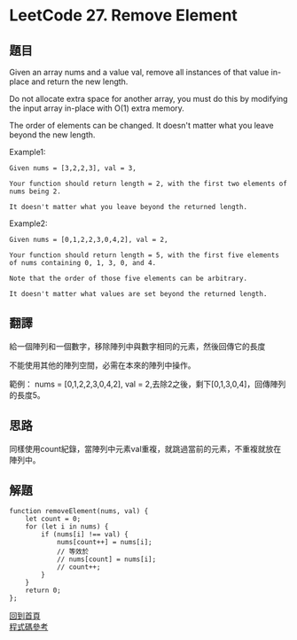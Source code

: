# LeetCode 27. Remove Element

## 題目
Given an array nums and a value val, remove all instances of that value in-place and return the new length.

Do not allocate extra space for another array, you must do this by modifying the input array in-place with O(1) extra memory.

The order of elements can be changed. It doesn't matter what you leave beyond the new length.

Example1:
```
Given nums = [3,2,2,3], val = 3,

Your function should return length = 2, with the first two elements of nums being 2.

It doesn't matter what you leave beyond the returned length.
```
Example2:
```
Given nums = [0,1,2,2,3,0,4,2], val = 2,

Your function should return length = 5, with the first five elements of nums containing 0, 1, 3, 0, and 4.

Note that the order of those five elements can be arbitrary.

It doesn't matter what values are set beyond the returned length.
```
## 翻譯

給一個陣列和一個數字，移除陣列中與數字相同的元素，然後回傳它的長度

不能使用其他的陣列空間，必需在本來的陣列中操作。

範例： nums = [0,1,2,2,3,0,4,2], val = 2,去除2之後，剩下[0,1,3,0,4]，回傳陣列的長度5。

## 思路

同樣使用count紀錄，當陣列中元素val重複，就跳過當前的元素，不重複就放在陣列中。

## 解題
```
function removeElement(nums, val) {
    let count = 0;
    for (let i in nums) {
        if (nums[i] !== val) {
            nums[count++] = nums[i];
            // 等效於
            // nums[count] = nums[i];
            // count++;
        }
    }
    return 0;
};
```

[回到首頁](../../README.md)  
[程式碼參考](scripts/index.js)